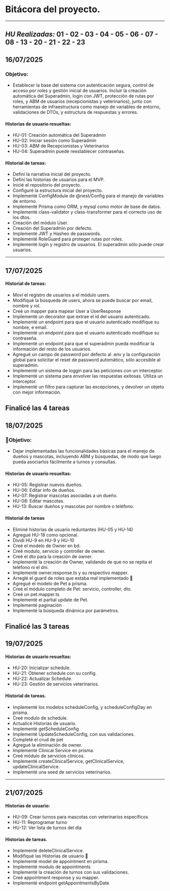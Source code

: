 # Bitácora del proyecto.
---
***HU Realizadas:*** 01 - 02 - 03 - 04 - 05 - 06 - 07 - 08 - 13 - 20 - 21 - 22 - 23
---
## 16/07/2025

### Objetivo: 
  * Establecer la base del sistema con autenticación segura, control de acceso por roles y gestión inicial de usuarios. Incluir la creación automática del Superadmin, login con JWT, protección de rutas por roles, y ABM de usuarios (recepcionistas y veterinarios), junto con herramientas de infraestructura como manejo de variables de entorno, validaciones de DTOs, y estructura de respuestas y errores.

#### Historias de usuario resueltas:
  * HU-01: Creación automática del Superadmin
  * HU-02: Iniciar sesión como Superadmin
  * HU-03: ABM de Recepcionistas y Veterinarios
  * HU-04: Superadmin puede reestablecer contraseñas.

#### Historial de tareas:
* Definí la narrativa inicial del proyecto.
* Definí las historias de usuarios para el MVP.
* Inicié el repositorio del proyecto.
* Configuré la estructura inicial del proyecto.
* Implementé ConfigModule de @nest/Config para el manejo de variables de entorno.
* Implementé Prisma como ORM, y mysql como motor de base de datos.
* Implementé class-validator y class-transformer para el correcto uso de los dtos.
* Creación del módulo User.
* Creación del Superadmin por defecto.
* Implementé JWT y Hasheo de passwords.
* Implementé RoleGuard para proteger rutas por roles.
* Implementé login y registro de usuarios. El superadmin sólo puede crear usuarios.
---

## 17/07/2025

#### Historial de tareas:
* Moví el registro de usuarios a el módulo users.
* Modifiqué la búsqueda de users, ahora se puede buscar por email, nombre y rol.
* Creé un mapper para mapear User a UserResponse
* Implementé un decorator que extrae el id del usuario autenticado.
* Implementé un endpoint para que el usuario autenticado modifique su nombre, e email.
* Implementé un endpoint para que el usuario autenticado modifique su contraseña.
* Implementé un endpoint para que el superadmin pueda modificar la información del resto de los usuarios.
* Agregué un campo de password por defecto al .env y la configuración global para solicitar el reset de password automático, sólo accesible al superadmin.
* Implementé un sistema de loggin para las peticiones con un interceptor.
* Implementé un sistema para envolver las respuestas exitosas. Utiliza un interceptor.
* Implementé un filtro para capturar las excepciones, y devolver un objeto con mejor información.

**Finalicé las 4 tareas**
---

## 18/07/2025

### 🎯Objetivo:
  * Dejar implementadas las funcionalidades básicas para el manejo de dueños y mascotas, incluyendo ABM y búsquedas, de modo que luego pueda asociarlos fácilmente a turnos y consultas.

#### Historias de usuario resueltas:
  * HU-05: Registrar nuevos dueños.
  * HU-06: Editar info de dueños.
  * HU-07: Registrar mascotas asociadas a un dueño.
  * HU-08: Editar mascotas.
  * HU-13: Buscar dueños y mascotas por nombre o teléfono.

#### Historial de tareas
* Eliminé historias de usuario reduntantes (HU-05 y HU-14)
* Agregué HU-18 como opcional.
* Dividí HU-9 en HU-9 y HU-10
* Creé el modelo de Owner en bd.
* Creé modulo, servicio y controller de owner.
* Creé el dto para la creación de owner.
* Implementé la creación de Owner, validando de que no se repita el teléfono ni el dni.
* Implementé owner.response.ts y su respectivo mapper.
* Arreglé el guard de roles que estaba mal implementado 🤣
* Agregué el modelo de Pet a prisma.
* Creé el módulo completo de Pet: servicio, controller, dto.
* Creé un pet.mapper.ts
* Implementé el partial update de Pet.
* Implementé paginación
* Implementé la búsqueda dinámica por parámetros.

**Finalicé las 3 tareas**
---

## 19/07/2025

#### Historias de usuario resueltas:
* HU-20: Inicializar schedule.
* HU-21: Obtener schedule con su config.
* HU-22: Actualizar Schedule.
* HU-23: Gestión de servicios veterinarios.

#### Historial de tareas.
* Implementé los modelos scheduleConfig, y scheduleConfigDay en prisma.
* Creé modulo de schedule.
* Actualicé Historias de usuario.
* Implementé getScheduleConfig
* Implementé UpdateScheduleConfig, con sus validaciones.
* Completé el crud de pet
* Agregué la eliminación de owner.
* Implementé Clinical Service en prisma.
* Creé módulo de servicios clínicos.
* Implementé createClinicalService, getClinicalService, updateClinicalService.
* Implementé una seed de servicios veterinarios.
---

## 21/07/2025

#### Historias de usuario:
* HU-09: Crear turnos para mascotas con veterinarios específicos
* HU-11: Reprogramar turno
* HU-12: Ver lista de turnos del día


#### Historias de tareas.
* Implementé deleteClinicalService.
* Modifiqué las Historias de usuario 🥴
* Implementé model de appointment en prisma.
* Implementé modulo de appointments
* Implementé la creación de turnos con sus validaciones.
* Creé appointment response y su mapper.
* Implementé endpoint getAppointmentsByDate


